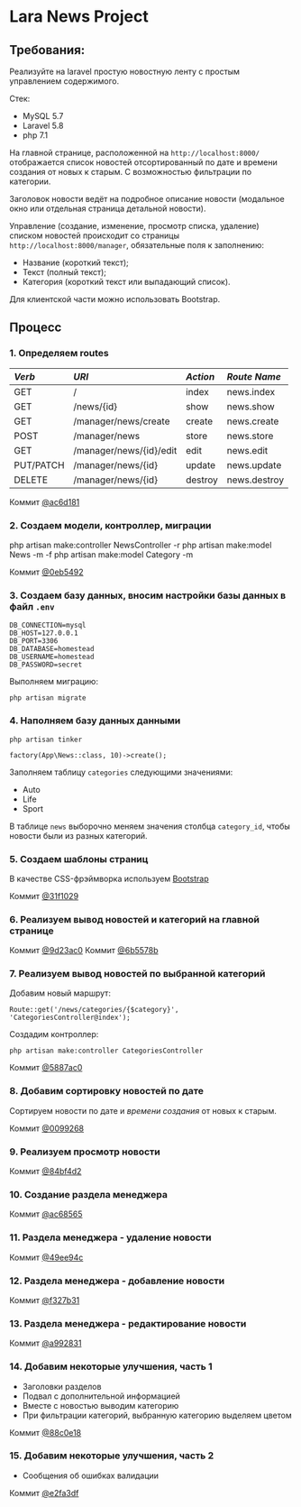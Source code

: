 # Lara News Project

## Требования:
Реализуйте на laravel простую новостную ленту с простым управлением содержимого.

Стек:
- MySQL 5.7
- Laravel 5.8
- php 7.1

На главной странице, расположенной на `http://localhost:8000/` отображается список новостей отсортированный по дате и времени создания от новых к старым. С возможностью фильтрации по категории.

Заголовок новости ведёт на подробное описание новости (модальное окно или отдельная страница детальной новости).

Управление (создание, изменение, просмотр списка, удаление) списком новостей происходит со страницы `http://localhost:8000/manager`, обязательные поля к заполнению:
- Название (короткий текст);
- Текст (полный текст);
- Категория (короткий текст или выпадающий список).

Для клиентской части можно использовать Bootstrap.

## Процесс

### 1. Определяем routes

| *Verb* | *URI* | *Action* | *Route Name* |
|:-------- |:-------- |:-------- |:-------- |
| GET | / | index | news.index |
| GET | /news/{id} | show | news.show |
| GET | /manager/news/create | create | news.create |
| POST | /manager/news | store | news.store |
| GET | /manager/news/{id}/edit | edit | news.edit |
| PUT/PATCH | /manager/news/{id} | update | news.update |
| DELETE | /manager/news/{id} | destroy | news.destroy |

Коммит [@ac6d181](https://github.com/fpestunov/trial-laravel-news/commit/ac6d181f926aa00c73eeee4c398cd38c2e2ce23e)

### 2. Создаем модели, контроллер, миграции
php artisan make:controller NewsController -r
php artisan make:model News -m -f
php artisan make:model Category -m

Коммит [@0eb5492](https://github.com/fpestunov/trial-laravel-news/commit/0eb54923a7a629bfdef6f2a9e3ec0b48077996b7)

### 3. Создаем базу данных, вносим настройки базы данных в файл `.env`
```
DB_CONNECTION=mysql
DB_HOST=127.0.0.1
DB_PORT=3306
DB_DATABASE=homestead
DB_USERNAME=homestead
DB_PASSWORD=secret
```

Выполняем миграцию:
```
php artisan migrate
```

### 4. Наполняем базу данных данными
```
php artisan tinker

factory(App\News::class, 10)->create();
```

Заполняем таблицу `categories` следующими значениями:
- Auto
- Life
- Sport

В таблице `news` выборочно меняем значения столбца `category_id`, чтобы новости были из разных категорий.

### 5. Создаем шаблоны страниц

В качестве CSS-фрэймворка используем [Bootstrap](https://getbootstrap.com)

Коммит [@31f1029](https://github.com/fpestunov/trial-laravel-news/commit/31f1029917b2dded65abdd8bcf4e9604ce7b7636)

### 6. Реализуем вывод новостей и категорий на главной странице

Коммит [@9d23ac0](https://github.com/fpestunov/trial-laravel-news/commit/9d23ac02a77cc9df2e2ad8751bacdbf3217dbd7f)
Коммит [@6b5578b](https://github.com/fpestunov/trial-laravel-news/commit/6b5578bd977821c5990a1cd790f257e8084de07a)

### 7. Реализуем вывод новостей по выбранной категорий

Добавим новый маршрут:
```
Route::get('/news/categories/{$category}', 'CategoriesController@index');
```

Создадим контроллер:
```
php artisan make:controller CategoriesController
```

Коммит [@5887ac0](https://github.com/fpestunov/trial-laravel-news/commit/5887ac043ad9e9b9365ce59bbad37f6cebf2a4b3)

### 8. Добавим сортировку новостей по дате

Сортируем новости по дате и *времени создания* от новых к старым.

Коммит [@0099268](https://github.com/fpestunov/trial-laravel-news/commit/0099268de14d08fa7c048a750c5b486d2a7d9d4c)

### 9. Реализуем просмотр новости

Коммит [@84bf4d2](https://github.com/fpestunov/trial-laravel-news/commit/84bf4d298f0722c01c995605f9d1eef0dc8a957c)

### 10. Создание раздела менеджера

Коммит [@ac68565](https://github.com/fpestunov/trial-laravel-news/commit/ac68565266c58b62ae21e164937e46c74cc4fc96)

### 11. Раздела менеджера - удаление новости

Коммит [@49ee94c](https://github.com/fpestunov/trial-laravel-news/commit/49ee94c1e52231391f3e3e316bba8127a4f8980b)

### 12. Раздела менеджера - добавление новости

Коммит [@f327b31](https://github.com/fpestunov/trial-laravel-news/commit/f327b31af218935e385e7225f2a40d8482679679)

### 13. Раздела менеджера - редактирование новости

Коммит [@a992831](https://github.com/fpestunov/trial-laravel-news/commit/a992831c18286cbe49ffcab81cee239e1f256463)

### 14. Добавим некоторые улучшения, часть 1

- Заголовки разделов
- Подвал с дополнительной информацией
- Вместе с новостью выводим категорию
- При фильтрации категорий, выбранную категорию выделяем цветом

Коммит [@88c0e18](https://github.com/fpestunov/trial-laravel-news/commit/88c0e180500f5142a723f21f070f25d75c06999a)

### 15. Добавим некоторые улучшения, часть 2

- Сообщения об ошибках валидации

Коммит [@e2fa3df](https://github.com/fpestunov/trial-laravel-news/commit/e2fa3df24db04e96976b761af7531bf9fb9d9eb9)
